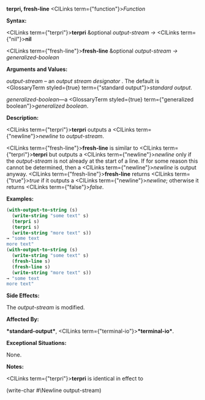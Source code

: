 **terpri, fresh-line** <ClLinks  term={"function"}><i>Function</i></ClLinks> 



**Syntax:** 



<ClLinks  term={"terpri"}><b>terpri</b></ClLinks> &amp;optional *output-stream →* <ClLinks  term={"nil"}><b>nil</b></ClLinks> 



<ClLinks  term={"fresh-line"}><b>fresh-line</b></ClLinks> &amp;optional *output-stream → generalized-boolean* 



**Arguments and Values:** 



*output-stream* – an *output stream designator* . The default is <GlossaryTerm styled={true} term={"standard output"}><i>standard output</i></GlossaryTerm>. 



*generalized-boolean*—a <GlossaryTerm styled={true} term={"generalized boolean"}><i>generalized boolean</i></GlossaryTerm>. 



**Description:** 



<ClLinks  term={"terpri"}><b>terpri</b></ClLinks> outputs a <ClLinks  term={"newline"}><i>newline</i></ClLinks> to *output-stream*. 



<ClLinks  term={"fresh-line"}><b>fresh-line</b></ClLinks> is similar to <ClLinks  term={"terpri"}><b>terpri</b></ClLinks> but outputs a <ClLinks  term={"newline"}><i>newline</i></ClLinks> only if the *output-stream* is not already at the start of a line. If for some reason this cannot be determined, then a <ClLinks  term={"newline"}><i>newline</i></ClLinks> is output anyway. <ClLinks  term={"fresh-line"}><b>fresh-line</b></ClLinks> returns <ClLinks  term={"true"}><i>true</i></ClLinks> if it outputs a <ClLinks  term={"newline"}><i>newline</i></ClLinks>; otherwise it returns <ClLinks  term={"false"}><i>false</i></ClLinks>. 



**Examples:**
```lisp
(with-output-to-string (s) 
  (write-string "some text" s) 
  (terpri s) 
  (terpri s) 
  (write-string "more text" s)) 
→ "some text 
more text" 
(with-output-to-string (s) 
  (write-string "some text" s) 
  (fresh-line s) 
  (fresh-line s) 
  (write-string "more text" s)) 
→ "some text 
more text" 
```
**Side Effects:** 



The *output-stream* is modified. 



**Affected By:** 



**\*standard-output\***, <ClLinks  term={"terminal-io"}><b>\*terminal-io\*</b></ClLinks>. 



**Exceptional Situations:** 



None. 







 



 



**Notes:** 



<ClLinks  term={"terpri"}><b>terpri</b></ClLinks> is identical in effect to 



(write-char #\Newline output-stream) 



